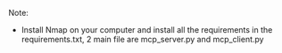 Note: 
- Install Nmap on your computer and install all the requirements in the requirements.txt, 2 main file are mcp_server.py and mcp_client.py
